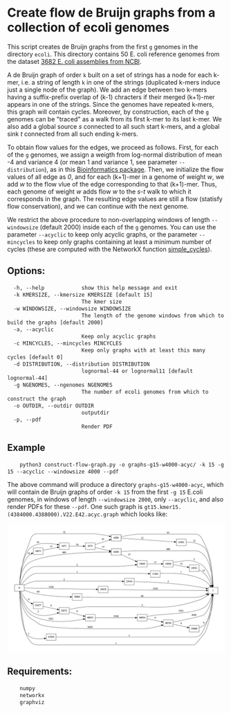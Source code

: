 #    Create flow de Bruijn graphs from a collection of ecoli genomes

This script creates de Bruijn graphs from the first `g` genomes in the directory `ecoli`. This directory contains 50 E. coli reference genomes from the dataset [3682 E. coli assemblies from NCBI](https://doi.org/10.5281/zenodo.6577996). 

A de Bruijn graph of order `k` built on a set of strings has a node for each k-mer, i.e. a string of length `k` in one of the strings (duplicated k-mers induce just a single node of the graph). We add an edge between two k-mers having a suffix-prefix overlap of (k-1) chracters if their merged (k+1)-mer appears in one of the strings. Since the genomes have repeated k-mers, this graph will contain cycles.  Moreover, by construction, each of the `g` genomes can be "traced" as a walk from its first k-mer to its last k-mer. We also add a global source *s* connected to all such start k-mers, and a global sink *t* connected from all such ending k-mers. 

To obtain flow values for the edges, we proceed as follows. First, for each of the `g` genomes, we assign a weigth from log-normal distribution of mean -4 and variance 4 (or mean 1 and variance 1, see parameter `--distribution`), as in this [Bioinformatics package](http://alumni.cs.ucr.edu/~liw/rnaseqreadsimulator.html). Then, we initialize the flow values of all edge as *0*, and for each (k+1)-mer in a genome of weight *w*, we add *w* to the flow vlue of the edge corresponding to that (k+1)-mer. Thus, each genome of weight *w* adds flow *w* to the *s*-*t* walk to which it corresponds in the graph. The resulting edge values are still a flow (statisfy flow conservation), and we can continue with the next genome.

We restrict the above procedure to non-overlapping windows of length `--windowsize` (default 2000) inside each of the `g` genomes. You can use the parameter `--acyclic` to keep only acyclic graphs, or the parameter `--mincycles` to keep only graphs containing at least a minimum number of cycles (these are computed with the NetworkX function [simple_cycles](https://networkx.org/documentation/stable/reference/algorithms/generated/networkx.algorithms.cycles.simple_cycles.html)). 
    
## Options:

```
  -h, --help            show this help message and exit
  -k KMERSIZE, --kmersize KMERSIZE [default 15]
                        The kmer size
  -w WINDOWSIZE, --windowsize WINDOWSIZE 
                        The length of the genome windows from which to build the graphs [default 2000]
  -a, --acyclic
                        Keep only acyclic graphs
  -c MINCYCLES, --mincycles MINCYCLES 
                        Keep only graphs with at least this many cycles [default 0]
  -d DISTRIBUTION, --distribution DISTRIBUTION 
                        lognormal-44 or lognormal11 [default lognormal-44]
  -g NGENOMES, --ngenomes NGENOMES
                        The number of ecoli genomes from which to construct the graph
  -o OUTDIR, --outdir OUTDIR
                        outputdir
  -p, --pdf
                        Render PDF
```

## Example 

```
    python3 construct-flow-graph.py -o graphs-g15-w4000-acyc/ -k 15 -g 15 --acyclic --windowsize 4000 --pdf
```

The above command will produce a directory `graphs-g15-w4000-acyc`, which will contain de Bruijn graphs of order `-k 15` from the first `-g 15` E.coli genomes, in windows of length `--windowsize 2000`, only `--acyclic`, and also render PDFs for these `--pdf`. One such graph is `gt15.kmer15.(4384000.4388000).V22.E42.acyc.graph` which looks like:

![Example E.coli Graph](ecoli/gt15.kmer15.(4384000.4388000).V22.E42.acyc.graph.dot.pdf.png)

## Requirements:

```
    numpy
    networkx
    graphviz
```
